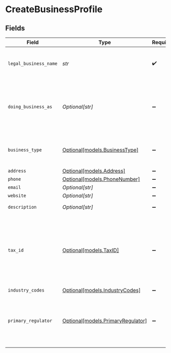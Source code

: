 # CreateBusinessProfile


## Fields

| Field                                                                                                          | Type                                                                                                           | Required                                                                                                       | Description                                                                                                    | Example                                                                                                        |
| -------------------------------------------------------------------------------------------------------------- | -------------------------------------------------------------------------------------------------------------- | -------------------------------------------------------------------------------------------------------------- | -------------------------------------------------------------------------------------------------------------- | -------------------------------------------------------------------------------------------------------------- |
| `legal_business_name`                                                                                          | *str*                                                                                                          | :heavy_check_mark:                                                                                             | The legal name under which the entity is registered.                                                           | Classbooker, LLC                                                                                               |
| `doing_business_as`                                                                                            | *Optional[str]*                                                                                                | :heavy_minus_sign:                                                                                             | A registered trade name under which the business operates, if different from its legal name.                   |                                                                                                                |
| `business_type`                                                                                                | [Optional[models.BusinessType]](../models/businesstype.md)                                                     | :heavy_minus_sign:                                                                                             | The type of entity represented by this business.                                                               | llc                                                                                                            |
| `address`                                                                                                      | [Optional[models.Address]](../models/address.md)                                                               | :heavy_minus_sign:                                                                                             | N/A                                                                                                            |                                                                                                                |
| `phone`                                                                                                        | [Optional[models.PhoneNumber]](../models/phonenumber.md)                                                       | :heavy_minus_sign:                                                                                             | N/A                                                                                                            |                                                                                                                |
| `email`                                                                                                        | *Optional[str]*                                                                                                | :heavy_minus_sign:                                                                                             | N/A                                                                                                            | jordan.lee@classbooker.dev                                                                                     |
| `website`                                                                                                      | *Optional[str]*                                                                                                | :heavy_minus_sign:                                                                                             | N/A                                                                                                            |                                                                                                                |
| `description`                                                                                                  | *Optional[str]*                                                                                                | :heavy_minus_sign:                                                                                             | N/A                                                                                                            | Local fitness gym paying out instructors                                                                       |
| `tax_id`                                                                                                       | [Optional[models.TaxID]](../models/taxid.md)                                                                   | :heavy_minus_sign:                                                                                             | An EIN (employer identification number) for the business. For sole proprietors, an SSN can be used as the EIN. |                                                                                                                |
| `industry_codes`                                                                                               | [Optional[models.IndustryCodes]](../models/industrycodes.md)                                                   | :heavy_minus_sign:                                                                                             | N/A                                                                                                            |                                                                                                                |
| `primary_regulator`                                                                                            | [Optional[models.PrimaryRegulator]](../models/primaryregulator.md)                                             | :heavy_minus_sign:                                                                                             | If the business is a financial institution, this field describes its primary regulator.                        |                                                                                                                |